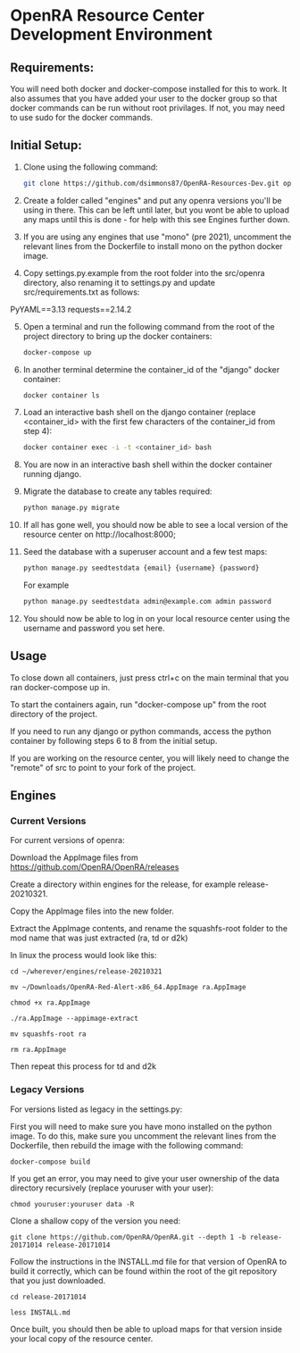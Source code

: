 # OpenRA Resource Center Development Environment

## Requirements:

You will need both docker and docker-compose installed for this to work. It also assumes that you have added your user to the docker group so that docker commands can be run without root privilages. If not, you may need to use sudo for the docker commands.

## Initial Setup:

1. Clone using the following command:

    ```bash
    git clone https://github.com/dsimmons87/OpenRA-Resources-Dev.git openra_resources --recurse-submodules
    ```

2. Create a folder called "engines" and put any openra versions you'll be using in there. This can be left until later, but you wont be able to upload any maps until this is done - for help with this see Engines further down.

3. If you are using any engines that use "mono" (pre 2021), uncomment the relevant lines from the Dockerfile to install mono on the python docker image.

4. Copy settings.py.example from the root folder into the src/openra directory, also renaming it to settings.py and update src/requirements.txt as follows:

PyYAML==3.13
requests==2.14.2

5. Open a terminal and run the following command from the root of the project directory to bring up the docker containers:

    ```bash
    docker-compose up
    ```

6. In another terminal determine the container_id of the "django" docker container:

    ```bash
    docker container ls
    ```

7. Load an interactive bash shell on the django container (replace <container_id> with the first few characters of the container_id from step 4):

    ```bash
    docker container exec -i -t <container_id> bash
    ```

8. You are now in an interactive bash shell within the docker container running django.

9. Migrate the database to create any tables required:

    ```bash
    python manage.py migrate
    ```

10. If all has gone well, you should now be able to see a local version of the resource center on http://localhost:8000;

11. Seed the database with a superuser account and a few test maps:

    ```bash
    python manage.py seedtestdata {email} {username} {password}
    ```

    For example

    ```bash
    python manage.py seedtestdata admin@example.com admin password
    ```

12. You should now be able to log in on your local resource center using the username and password you set here.

## Usage

To close down all containers, just press ctrl+c on the main terminal that you ran docker-compose up in.

To start the containers again, run "docker-compose up" from the root directory of the project.

If you need to run any django or python commands, access the python container by following steps 6 to 8 from the initial setup.

If you are working on the resource center, you will likely need to change the "remote" of src to point to your fork of the project.

## Engines

### Current Versions

For current versions of openra:

Download the AppImage files from https://github.com/OpenRA/OpenRA/releases

Create a directory within engines for the release, for example release-20210321.

Copy the AppImage files into the new folder.

Extract the AppImage contents, and rename the squashfs-root folder to the mod name that was just extracted (ra, td or d2k)

In linux the process would look like this:

    cd ~/wherever/engines/release-20210321

    mv ~/Downloads/OpenRA-Red-Alert-x86_64.AppImage ra.AppImage

    chmod +x ra.AppImage

    ./ra.AppImage --appimage-extract

    mv squashfs-root ra

    rm ra.AppImage

Then repeat this process for td and d2k

### Legacy Versions

For versions listed as legacy in the settings.py:

First you will need to make sure you have mono installed on the python image. To do this, make sure you uncomment the relevant lines from the Dockerfile, then rebuild the image with the following command:

    docker-compose build

If you get an error, you may need to give your user ownership of the data directory recursively (replace youruser with your user):

    chmod youruser:youruser data -R

Clone a shallow copy of the version you need:

    git clone https://github.com/OpenRA/OpenRA.git --depth 1 -b release-20171014 release-20171014

Follow the instructions in the INSTALL.md file for that version of OpenRA to build it correctly, which can be found within the root of the git repository that you just downloaded.

    cd release-20171014

    less INSTALL.md

Once built, you should then be able to upload maps for that version inside your local copy of the resource center.

